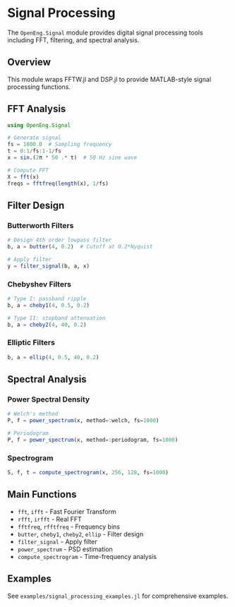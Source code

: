 # Signal Processing

The `OpenEng.Signal` module provides digital signal processing tools including FFT, filtering, and spectral analysis.

## Overview

This module wraps FFTW.jl and DSP.jl to provide MATLAB-style signal processing functions.

## FFT Analysis

```julia
using OpenEng.Signal

# Generate signal
fs = 1000.0  # Sampling frequency
t = 0:1/fs:1-1/fs
x = sin.(2π * 50 .* t)  # 50 Hz sine wave

# Compute FFT
X = fft(x)
freqs = fftfreq(length(x), 1/fs)
```

## Filter Design

### Butterworth Filters

```julia
# Design 4th order lowpass filter
b, a = butter(4, 0.2)  # Cutoff at 0.2*Nyquist

# Apply filter
y = filter_signal(b, a, x)
```

### Chebyshev Filters

```julia
# Type I: passband ripple
b, a = cheby1(4, 0.5, 0.2)

# Type II: stopband attenuation
b, a = cheby2(4, 40, 0.2)
```

### Elliptic Filters

```julia
b, a = ellip(4, 0.5, 40, 0.2)
```

## Spectral Analysis

### Power Spectral Density

```julia
# Welch's method
P, f = power_spectrum(x, method=:welch, fs=1000)

# Periodogram
P, f = power_spectrum(x, method=:periodogram, fs=1000)
```

### Spectrogram

```julia
S, f, t = compute_spectrogram(x, 256, 128, fs=1000)
```

## Main Functions

- `fft`, `ifft` - Fast Fourier Transform
- `rfft`, `irfft` - Real FFT
- `fftfreq`, `rfftfreq` - Frequency bins
- `butter`, `cheby1`, `cheby2`, `ellip` - Filter design
- `filter_signal` - Apply filter
- `power_spectrum` - PSD estimation
- `compute_spectrogram` - Time-frequency analysis

## Examples

See `examples/signal_processing_examples.jl` for comprehensive examples.
